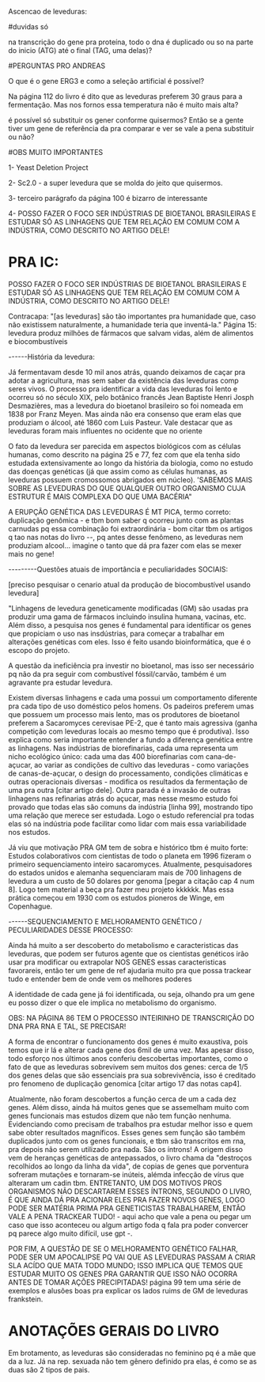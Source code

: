 Ascencao de leveduras:

#duvidas só

na transcrição do gene pra proteína, todo o dna é duplicado ou so na parte do inicio (ATG) até o final (TAG, uma delas)?

#PERGUNTAS PRO ANDREAS

O que é o gene ERG3 e como a seleção artificial é possível?

Na página 112 do livro é dito que as leveduras preferem 30 graus para a fermentação. Mas nos fornos essa temperatura não é muito mais alta?

é possível só substituir os gener conforme quisermos? Então se a gente tiver um gene de referência da pra comparar e ver se vale a pena substituir ou não?

#OBS MUITO IMPORTANTES

1- Yeast Deletion Project

2- Sc2.0 - a super levedura que se molda do jeito que quisermos.

3- terceiro parágrafo da página 100 é bizarro de interessante

4- POSSO FAZER O FOCO SER INDÚSTRIAS DE BIOETANOL BRASILEIRAS E ESTUDAR SÓ AS LINHAGENS QUE TEM RELAÇÃO EM COMUM COM A INDÚSTRIA, COMO DESCRITO NO ARTIGO DELE!

# PRA IC:

POSSO FAZER O FOCO SER INDÚSTRIAS DE BIOETANOL BRASILEIRAS E ESTUDAR SÓ AS LINHAGENS QUE TEM RELAÇÃO EM COMUM COM A INDÚSTRIA, COMO DESCRITO NO ARTIGO DELE!

Contracapa: "[as leveduras] são tão importantes pra humanidade que, caso não existissem naturalmente, a humanidade teria que inventá-la."
Página 15: levedura produz milhões de fármacos que salvam vidas, além de alimentos e biocombustíveis

------História da levedura:

Já fermentavam desde 10 mil anos atrás, quando deixamos de caçar pra adotar a agricultura, mas sem saber da existência das leveduras comp seres vivos.
O processo pra identificar a vida das leveduras foi lento e ocorreu só no século XIX, pelo botânico francês Jean Baptiste Henri Josph Desmazières, mas a levedura do bioetanol brasileiro so foi nomeada em 1838 por Franz Meyen. Mas ainda não era consenso que eram elas que produziam o álcool, até 1860 com Luis Pasteur.
Vale destacar que as leveduras foram mais influentes no ocidente que no oriente

O fato da levedura ser parecida em aspectos biológicos com as células humanas, como descrito na página 25 e 77, fez com que ela tenha sido estudada extensivamente ao longo da história da biologia, como no estudo das doenças genéticas (já que assim como as células humanas, as leveduras possuem cromossomos abrigados em núcleo). 'SABEMOS MAIS SOBRE AS LEVEDURAS DO QUE QUALQUER OUTRO ORGANISMO CUJA ESTRUTUR É MAIS COMPLEXA DO QUE UMA BACÉRIA"

A ERUPÇÃO GENÉTICA DAS LEVEDURAS É MT PICA, termo correto: duplicação genômica - e tbm bom saber q ocorreu junto com as plantas carnudas pq essa combinação foi extraordinária - bom citar tbm os artigos q tao nas notas do livro --, pq antes desse fenômeno, as leveduras nem produziam alcool... imagine o tanto que dá pra fazer com elas se mexer mais no gene!


---------Questões atuais de importância e peculiaridades SOCIAIS:

[preciso pesquisar o cenario atual da produção de biocombustível usando levedura] 

"Linhagens de levedura geneticamente modificadas (GM) são usadas pra produzir uma gama de fármacos incluindo insulina humana, vacinas, etc. Além disso, a pesquisa nos genes é fundamental para identificar os genes que propiciam o uso nas insdústrias, para começar a trabalhar em alterações genéticas com eles. Isso é feito usando bioinformática, que é o escopo do projeto.

A questão da ineficiência pra investir no bioetanol, mas isso ser necessário pq não da pra seguir com combustível fóssil/carvão, também é um agravante pra estudar levedura.

Existem diversas linhagens e cada uma possui um comportamento diferente pra cada tipo de uso doméstico pelos homens. Os padeiros preferem umas que possuem um processo mais lento, mas os produtores de bioetanol preferem a Sacaromyces cerevisae PE-2, que é tanto mais agressiva (ganha competição com leveduras locais ao mesmo tempo que é produtiva). Isso explica como seria importante entender a fundo a diferença genética entre as linhagens.
Nas indústrias de biorefinarias, cada uma representa um nicho ecológico único: cada uma das 400 biorefinarias com cana-de-açucar, ao variar as condições de cultivo das leveduras - como variações de canas-de-açucar, o design do processamento, condições climáticas e outras operacionais diversas - modifica os resultados da fermentação de uma pra outra [citar artigo dele]. 
Outra parada é a invasão de outras linhagens nas refinarias atrás do açucar, mas nesse mesmo estudo foi provado que todas elas são comuns da indústria [linha 99], mostrando tipo uma relação que merece ser estudada.
Logo o estudo referencial pra todas elas só na indústria pode facilitar como lidar com mais essa variabilidade nos estudos.

Já viu que motivação PRA GM tem de sobra e histórico tbm é muito forte: Estudos colaborativos com cientistas de todo o planeta em 1996 fizeram o primeiro sequenciamento inteiro sacaromyces. Atualmente, pesquisadores do estados unidos e alemanha sequenciaram mais de 700 linhagens de levedura a um custo de 50 dolares por genoma [pegar a citação cap 4 num 8]. Logo tem material a beça pra fazer meu projeto kkkkkk. Mas essa prática começou em 1930 com os estudos pioneros de Winge, em Copenhague. 


------SEQUENCIAMENTO E MELHORAMENTO GENÉTICO / PECULIARIDADES DESSE PROCESSO:

Ainda há muito a ser descoberto do metabolismo e caracteristicas das leveduras, que podem ser futuros agente que os cientistas genéticos irão usar pra modificar ou extrapolar NOS GENES essas caracteristicas favorareis, então ter um gene de ref ajudaria muito pra que possa trackear tudo e entender bem de onde vem os melhores poderes

A identidade de cada gene já foi identificada, ou seja, olhando pra um gene eu posso dizer o que ele implica no metabolismo do organismo.

OBS: NA PÁGINA 86 TEM O PROCESSO INTEIRINHO DE TRANSCRIÇÃO DO DNA PRA RNA E TAL, SE PRECISAR!

A forma de encontrar o funcionamento dos genes é muito exaustiva, pois temos que ir lá e alterar cada gene dos 6mil de uma vez.
Mas apesar disso, todo esforço nos últimos anos conferiu descobertas importantes, como o fato de que as leveduras sobrevivem sem muitos dos genes: cerca de 1/5 dos genes delas que são essenciais pra sua sobrevivência, isso é creditado pro fenomeno de duplicação genomica [citar artigo 17 das notas cap4].

Atualmente, não foram descobertos a função cerca de um a cada dez genes. Além disso, ainda há muitos genes que se assemelham muito com genes funcionais mas estudos dizem que não tem função nenhuma. Evidenciando como precisam de trabalhos pra estudar melhor isso e quem sabe obter resultados magníficos.
Esses genes sem função são também duplicados junto com os genes funcionais, e tbm são transcritos em rna, pra depois não serem utilizado pra nada. São os íntrons! A origem disso vem de heranças genéticas de antepassados, o livro chama da "destroços recolhidos ao longo da linha da vida", de copias de genes que porventura sofreram mutações e tornaram-se inúteis, alémda infecção de vírus que alteraram um cadin tbm.
ENTRETANTO, UM DOS MOTIVOS PROS ORGANISMOS NÃO DESCARTAREM ESSES ÍNTRONS, SEGUNDO O LIVRO, É QUE AINDA DÁ PRA ACIONAR ELES PRA FAZER NOVOS GENES, LOGO PODE SER MATÉRIA PRIMA PRA GENETICISTAS TRABALHAREM, ENTÃO VALE A PENA TRACKEAR TUDO! - aqui acho que vale a pena ou pegar um caso que isso aconteceu ou algum artigo foda q fala pra poder convercer pq parece algo muito difícil, use gpt -.

POR FIM, A QUESTÃO DE SE O MELHORAMENTO GENÉTICO FALHAR, PODE SER UM APOCALIPSE PQ VAI QUE AS LEVEDURAS PASSAM A CRIAR SLA ACÍDO QUE MATA TODO MUNDO; ISSO IMPLICA QUE TEMOS QUE ESTUDAR MUITO OS GENES PRA GARANTIR QUE ISSO NÃO OCORRA ANTES DE TOMAR AÇÕES PRECIPITADAS! página 99 tem uma série de exemplos e alusões boas pra explicar os lados ruims de GM de leveduras frankstein.

# ANOTAÇÕES GERAIS DO LIVRO

Em brotamento, as leveduras são consideradas no feminino pq é a mãe que da a luz. Já na rep. sexuada não tem gênero definido pra elas, é como se as duas são 2 tipos de pais.
